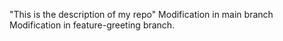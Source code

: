 "This is the description of my repo"
Modification in main branch
Modification in feature-greeting branch.